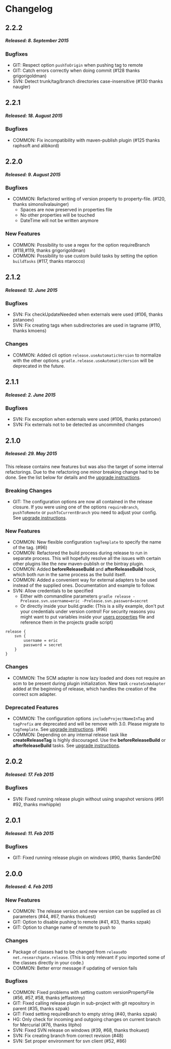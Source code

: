 # Changelog

## 2.2.2
##### Released: 8. September 2015

### Bugfixes

* GIT: Respect option ```pushToOrigin``` when pushing tag to remote
* GIT: Catch errors correctly when doing commit (#128 thanks grigorigoldman)
* SVN: Detect trunk/tag/branch directories case-insensitive (#130 thanks naugler)

## 2.2.1
##### Released: 18. August 2015

### Bugfixes

* COMMON: Fix incompatibility with maven-publish plugin (#125 thanks raphsoft and alibkord)

## 2.2.0
##### Released: 9. August 2015

### Bugfixes

* COMMON: Refactored writing of version property to property-file. (#120, thanks simonsilvalauinger)
    * Spaces are now preserved in properties file
    * No other properties will be touched
    * DateTime will not be written anymore

### New Features

* COMMON: Possibility to use a regex for the option requireBranch (#118,#119, thanks grigorigoldman)
* COMMON: Possibility to use custom build tasks by setting the option ```buildTasks``` (#117, thanks ntarocco)

## 2.1.2
##### Released: 12. June 2015

### Bugfixes

* SVN: Fix checkUpdateNeeded when externals were used (#106, thanks pstanoev)
* SVN: Fix creating tags when subdirectories are used in tagname (#110, thanks kmoens)

### Changes

* COMMON: Added cli option ```release.useAutomaticVersion``` to normalize with the other options. ```gradle.release.useAutomaticVersion``` will be deprecated in the future.

## 2.1.1
##### Released: 2. June 2015

### Bugfixes

* SVN: Fix exception when externals were used (#106, thanks pstanoev)
* SVN: Fix externals not to be detected as uncommited changes

## 2.1.0
##### Released: 29. May 2015

This release contains new features but was also the target of some internal refactorings.
Due to the refactoring one minor breaking change had to be done. See the list below for details and the [upgrade instructions](UPGRADE.md#20-to-21).

### **Breaking Changes**

* GIT: The configuration options are now all contained in the release closure. If you were using one of the options ```requireBranch```, ```pushToRemote``` or ```pushToCurrentBranch``` you need to adjust your config. See [upgrade instructions](UPGRADE.md#20-to-21).

### New Features

* COMMON: New flexible configuration ```tagTemplate``` to specify the name of the tag. (#96)
* COMMON: Refactored the build process during release to run in separate process. This will hopefully resolve all the issues with certain other plugins like the new maven-publish or the bintray plugin.
* COMMON: Added **beforeReleaseBuild** and **afterReleaseBuild** hook, which both run in the same process as the build itself.
* COMMON: Added a convenient way for external adapters to be used instead of the supplied ones. Documentation and example to follow.
* SVN: Allow credentials to be specified
    * Either with commandline parameters ```gradle release -Prelease.svn.username=eric -Prelease.svn.password=secret```
    * Or directly inside your build.gradle: (This is a silly example, don't put your credentials under version control! For security reasons you might want to put variables inside your [users properties](https://gradle.org/docs/current/userguide/build_environment.html) file and reference them in the projects gradle script)

```
release {
    svn {
        username = eric
        password = secret
    }
}
```

### Changes

* COMMON: The SCM adapter is now lazy loaded and does not require an scm to be present during plugin initialization. New task `createScmAdapter` added at the beginning of release, which handles the creation of the correct scm adapter.

### Deprecated Features

* COMMON: The configuration options ```includeProjectNameInTag``` and ```tagPrefix``` are deprecated and will be remove with 3.0. Please migrate to ```tagTemplate```.  See [upgrade instructions](UPGRADE.md#20-to-21). (#96)
* COMMON: Depending on any internal release task like **createReleaseTag** is highly discouraged. Use the **beforeReleaseBuild** or **afterReleaseBuild** tasks. See [upgrade instructions](UPGRADE.md#20-to-21).

## 2.0.2
##### Released: 17. Feb 2015

### Bugfixes

* SVN: Fixed running release plugin without using snapshot versions (#91 #92, thanks mwhipple)


## 2.0.1
##### Released: 11. Feb 2015

### Bugfixes

* GIT: Fixed running release plugin on windows (#90, thanks SanderDN)


## 2.0.0
##### Released: 4. Feb 2015

### New Features

* COMMON: The release version and new version can be supplied as cli parameters (#44, #67, thanks thokuest)
* GIT: Option to disable pushing to remote (#41, #33, thanks szpak)
* GIT: Option to change name of remote to push to

### Changes

* Package of classes had to be changed from ```release```to ```net.researchgate.release```. (This is only relevant if you imported some of the classes directly in your code.)
* COMMON: Better error message if updating of version fails

### Bugfixes

* COMMON: Fixed problems with setting custom versionPropertyFile (#56, #57, #58, thanks jeffastorey)
* GIT: Fixed calling release plugin in sub-project with git repository in parent (#35, thanks szpak)
* GIT: Fixed setting requireBranch to empty string (#40, thanks szpak)
* HG: Only check for incoming and outgoing changes on current branch for Mercurial (#76, thanks litpho)
* SVN: Fixed SVN release on windows (#39, #68, thanks thokuest)
* SVN: Fix creating branch from correct revision (#48)
* SVN: Set proper environment for svn client (#52, #86)
